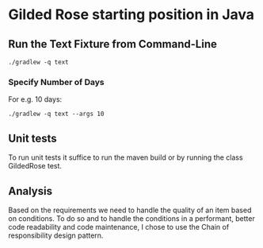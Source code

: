 # Gilded Rose starting position in Java

## Run the Text Fixture from Command-Line

```
./gradlew -q text
```

### Specify Number of Days

For e.g. 10 days:

```
./gradlew -q text --args 10
```

## Unit tests

To run unit tests it suffice to run the maven build or by running the class GildedRose test.

## Analysis

Based on the requirements we need to handle the quality of an item based on conditions.
To do so and to handle the conditions in a performant, better code readability and code maintenance,
I chose to use the Chain of responsibility design pattern.
